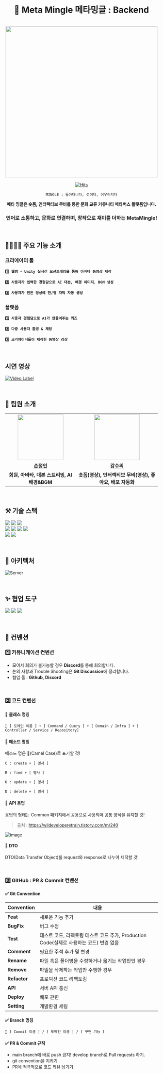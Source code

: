 <div align="center">

# 🦄 Meta Mingle 메타밍글 : Backend

<br>

<img src="https://github.com/meta-mingles/.github/assets/88484476/6c623e90-4758-423b-b493-56f548f5b6d2" width="500"/>

[![Hits](https://hits.seeyoufarm.com/api/count/incr/badge.svg?url=https%3A%2F%2Fgithub.com%2Fmeta-mingles%2Fmetamingle-server&count_bg=%23FFA49F&title_bg=%23555555&icon=&icon_color=%23E7E7E7&title=views&edge_flat=false)](https://hits.seeyoufarm.com)

`MINGLE : 돌아다니다, 섞이다, 어우러지다`

 **메타 밍글은 숏폼, 인터랙티브 무비를 통한 문화 교류 커뮤니티 메타버스 플랫폼입니다.**

### **언어로 소통하고, 문화로 연결하며, 창작으로 재미를 더하는 MetaMingle!**

</div>

<br>

## 👨‍👩‍👧‍👦 주요 기능 소개
### 크리에이터 툴

**`1️⃣ 웹캠 - Unity 실시간 모션트래킹을 통해 아바타 동영상 제작 `**

**`2️⃣ 사용자가 입력한 경험담으로 AI 대본, 배경 이미지, BGM 생성 `**

**`3️⃣ 사용자가 만든 영상에 한/영 자막 자동 생성 `**

### 플랫폼

**`1️⃣ 사용자 경험담으로 AI가 만들어주는 퀴즈`**

**`2️⃣ 다중 사용자 환경 & 채팅`**

**`3️⃣ 크리에이터들이 제작한 동영상 감상`**

<br>

## 시연 영상
[![Video Label](https://github.com/meta-mingles/.github/assets/88484476/e7527860-f455-41a6-a82c-7cd4f2e8c83b)](https://youtu.be/TtD8kEjEgMs)


<br>

## 👋 팀원 소개
<table>
  <tr>
    <td align="center"><a href="https://github.com/Dylan-SonJungin"><img src="https://avatars.githubusercontent.com/silverpoodle" width="150px;" alt="">
    <td align="center"><a href="https://github.com/numerical43"><img src="https://avatars.githubusercontent.com/numerical43" width="150px;" alt="">
  </tr>
  <tr>
    <td align="center"><a href="https://github.com/silverpoodle"><b>손정인</b></td>
    <td align="center"><a href="https://github.com/numerical43"><b>강수의</b></td>
  </tr>
    <tr>
    <td align="center"><strong>회원, 아바타, 대본 스트리밍, AI 배경&BGM</strong></td>
    <td align="center"><strong>숏폼(영상), 인터렉티브 무비(영상), 좋아요, 배포 자동화</strong></td>
  </tr>
</table>

<br>

## ⚒️ 기술 스택
<img src="https://img.shields.io/badge/Java-5382a1?style=for-the-badge&logo=Java&logoColor=f89820"> <img src="https://img.shields.io/badge/spring-6DB33F?style=for-the-badge&logo=spring&logoColor=white"> <img src="https://img.shields.io/badge/node.js-339933?style=for-the-badge&logo=Node.js&logoColor=white"> 
<br>
<img src="https://img.shields.io/badge/firebase-1B3A57?style=for-the-badge&logo=firebase&logoColor=F5820D"> <img src="https://img.shields.io/badge/Redis-c93131?style=for-the-badge&logo=Redis&logoColor=white"> <img src="https://img.shields.io/badge/MySQL-f29111?style=for-the-badge&logo=MySQL&logoColor=00758f"> <img src="https://img.shields.io/badge/MongoDB-001E2B?style=for-the-badge&logo=MongoDB&logoColor=00ED64">
<br>
<img src="https://img.shields.io/badge/Jenkins-181717?style=for-the-badge&logo=Jenkins&logoColor=white"> <img src="https://img.shields.io/badge/Docker-384d54?style=for-the-badge&logo=Docker&logoColor=0db7ed">

<br>

## 🧱 아키텍처
![Server](https://github.com/meta-mingles/metamingle-server/assets/61495627/457e4e29-16ba-450f-9d78-80998e7bea35)


<br>

## ✨ 협업 도구
<img src="https://img.shields.io/badge/GitHub-181717?style=for-the-badge&logo=GitHub&logoColor=white"/> <img src="https://img.shields.io/badge/Notion-000000?style=for-the-badge&logo=Notion&logoColor=white"/>  <img src="https://img.shields.io/badge/Miro-F7DF1E?style=for-the-badge&logo=Miro&logoColor=black"/>

<br>

## 📌 컨벤션
### 1️⃣ 커뮤니케이션 컨벤션
- 모여서 회의가 불가능할 경우 **Discord**를 통해 회의합니다.
- 논의 사항과 Trouble Shooting은 **Git Discussion**에 정리합니다.
- 협업 툴 : **Github**, **Discord**

<br>

### 2️⃣ 코드 컨벤션
#### 📝 클래스 명칭
```
🐤 [ 도메인 이름 ] + [ Command / Query ] + [ Domain / Infra ] + [ Controller / Service / Repository]
```
#### 📝 메소드 명칭

메소드 명은 🐫(Camel Case)로 표기할 것!

```
C : create + [ 명사 ]

R : find + [ 명사 ]

U : update + [ 명사 ]

D : delete + [ 명사 ]
```

#### 📝 API 응답

응답의 형태는 Common 패키지에서 공용으로 사용되며 공통 양식을 유지할 것!
> 출처 : https://wildeveloperetrain.tistory.com/m/240

![image](https://github.com/cca-ffodregamdi/running-hi-back/assets/115992753/4dd76c8d-dcc3-486d-830c-cda93a5ecb39)


#### 📝 DTO
DTO(Data Transfer Object)를 request와 response로 나누어 제작할 것!

<br>

### 3️⃣ GitHub : PR & Commit  컨벤션

#### ✅ **Git Convention**
| **Convention**  | **내용**                                                         |
|-----------------|----------------------------------------------------------------|
| **Feat**        | 새로운 기능 추가                                                      |
| **BugFix**         | 버그 수정                                                          |
| **Test**        | 테스트 코드, 리펙토링 테스트 코드 추가, Production Code(실제로 사용하는 코드) 변경 없음     |
| **Comment**     | 필요한 주석 추가 및 변경                                                 |
| **Rename**      | 파일 혹은 폴더명을 수정하거나 옮기는 작업만인 경우                                   |
| **Remove**      | 파일을 삭제하는 작업만 수행한 경우                                            |
| **Refactor** | 프로덕션 코드 리팩토링                                                   |
| **API** | 서버 API 통신                                                   |
| **Deploy** | 배포 관련                                                   |
| **Setting** | 개발환경 세팅                                                   |

#### ✅ **Branch 명칭**
```
🧸 [ Commit 이름 ] / [ 도메인 이름 ] / [ 구현 기능 ]
```

#### ✅ **PR & Commit 규칙**

- main branch에 바로 push 금지! develop branch로 Pull requests 하기.
- git convention을 지키기.
- PR에 적극적으로 코드 리뷰 남기기.
